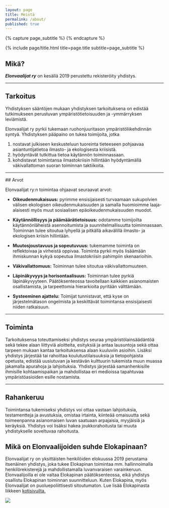 ```yaml
---
layout: page
title: Meistä
permalink: /about/
published: true
---
```


<div class="page" markdown="1">

{% capture page_subtitle %}
{% endcapture %}

{% include page/title.html title=page.title subtitle=page_subtitle %}

## Mikä?
***Elonvaalijat ry*** on kesällä 2019 perustettu rekisteröity yhdistys.

---

## Tarkoitus
Yhdistyksen sääntöjen mukaan yhdistyksen tarkoituksena on edistää tutkimukseen perustuvan ympäristötietoisuuden ja -ymmärryksen leviämistä.

Elonvaalijat ry pyrkii tukemaan ruohonjuuritason ympäristöliikehdinnän syntyä. Yhdistyksen pääpaino on tukea toimijoita, jotka
1. nostavat julkiseen keskusteluun tuoreinta tieteeseen pohjaavaa asiantuntijatietoa ilmasto- ja ekologisesta kriisistä.
2. hyödyntävät tutkittua tietoa käytännön toiminnassaan.
3. kohdistavat toimintansa ilmastokriisin hillintään hyödyntämällä väkivallattoman suoran toiminnan taktiikoita.

---

<a id="arvot">
## Arvot

Elonvaalijat ry:n toimintaa ohjaavat seuraavat arvot:

* **Oikeudenmukaisuus:** pyrimme ensisijaisesti turvaamaan sukupolvien välisen ekologisen oikeudenmukaisuuden ja samalla huomioimme laaja-alaisesti myös muut sosiaalisen epäoikeudenmukaisuuden muodot.

* **Käytännöllisyys ja päämäärätietoisuus:** odotamme toimijoilta käytännönläheistä asennoitumista ja suunnitelmallisuutta toiminnassaan. Toiminnan tulee sitoutua lyhyellä ja pitkällä aikavälillä ilmasto- ja ekologisen kriisin hillintään.

* **Muutosjoustavuus ja sopeutuvuus:** tukemamme toiminta on reflektoivaa ja virheistä oppivaa. Toiminta pyrkii myös lisäämään ihmiskunnan kykyä sopeutua ilmastokriisin pahimpiin skenaarioihin.

* **Väkivallattomuus:** Toiminnan tulee sitoutua väkivallattomuuteen.

* **Läpinäkyvyys ja horisontaalisuus:** Toiminnan tulee pyrkiä läpinäkyvyyteen. Päätöksenteossa tavoitellaan kaikkien asianomaisten osallistamista, ja tarpeettomia hierarkioita pyritään välttämään.

* **Systeeminen ajattelu:** Toimijat tunnistavat, että kyse on järjestelmätason ongelmista ja keskittävät toimintansa ensisijaisesti niiden ratkaisuun.

---

## Toiminta
Tarkoituksensa toteuttamiseksi yhdistys seuraa ympäristölainsäädäntöä sekä tekee alaan liittyviä aloitteita, esityksiä ja antaa lausuntoja sekä ottaa tarpeen mukaan kantaa tarkoituksensa alaan kuuluviin asioihin. Lisäksi yhdistys järjestää tai rahoittaa koulutustilaisuuksia ja tietopohjaista opetusta, edistää uusiutuvan ja kestävän kulttuurin tukemista muun muassa jakamalla apurahoja ja lahjoituksia. Yhdistys järjestää samanhenkisille ihmisille kohtaamispaikan ja mahdollistaa eri medioissa tapahtuvaa ympäristöasioiden esille nostamista.

---

## Rahankeruu
Toimintansa tukemiseksi yhdistys voi ottaa vastaan lahjoituksia, testamentteja ja avustuksia, omistaa irtainta, kiinteää omaisuutta sekä toimeenpanna asianomaisen luvan saatuaan arpajaisia, myyjäisiä ja keräyksiä. Yhdistys voi lisäksi hakea joukkorahoitusta tai muuta yhdistykselle soveltuvaa rahoitusta.

## Mikä on Elonvaalijoiden suhde Elokapinaan?
Elonvaalijat ry on yksittäisten henkilöiden elokuussa 2019 perustama itsenäinen yhdistys, joka tukee Elokapinan toimintaa mm. hallinnoimalla henkilörekisterejä ja mahdollistamalla luvanvaraisen varainkeruun. Elonvaalijoilla ei ole valtaa Elokapinan päätöksenteossa, eikä yhdistys osallistu Elokapinan toiminnan suunnitteluun. Kuten Elokapina, myös Elonvaalijat on puoluepoliittisesti sitoutumaton.
Lue lisää Elokapinasta liikkeen [kotisivuilta.](https://elokapina.fi)

![]('uploads/xr_shirt.jpg')

</div>
